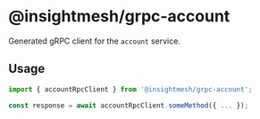 # @insightmesh/grpc-account

Generated gRPC client for the `account` service.

## Usage

```ts
import { accountRpcClient } from '@insightmesh/grpc-account';

const response = await accountRpcClient.someMethod({ ... });
```
